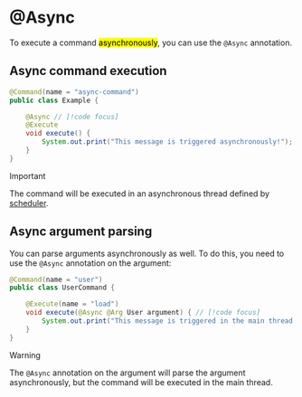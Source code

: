 # @Async

To execute a command <mark>asynchronously</mark>, you can use the `@Async` annotation.

## Async command execution

```Java
@Command(name = "async-command")
public class Example {

    @Async // [!code focus]
    @Execute
    void execute() {
        System.out.print("This message is triggered asynchronously!"); // [!code focus]
    }
}
```
> [!IMPORTANT]
> The command will be executed in an asynchronous thread defined by [scheduler](scheduler.md).

## Async argument parsing

You can parse arguments asynchronously as well. To do this, you need to use the `@Async` annotation on the argument:

```Java
@Command(name = "user")
public class UserCommand {

    @Execute(name = "load")
    void execute(@Async @Arg User argument) { // [!code focus]
        System.out.print("This message is triggered in the main thread!"); // [!code focus]
    }
}
```

> [!WARNING]
> The `@Async` annotation on the argument will parse the argument asynchronously, but the command will be executed in the main thread.
